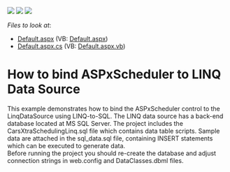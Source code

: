 <!-- default badges list -->
![](https://img.shields.io/endpoint?url=https://codecentral.devexpress.com/api/v1/VersionRange/128545737/15.2.4%2B)
[![](https://img.shields.io/badge/Open_in_DevExpress_Support_Center-FF7200?style=flat-square&logo=DevExpress&logoColor=white)](https://supportcenter.devexpress.com/ticket/details/E1888)
[![](https://img.shields.io/badge/📖_How_to_use_DevExpress_Examples-e9f6fc?style=flat-square)](https://docs.devexpress.com/GeneralInformation/403183)
<!-- default badges end -->
<!-- default file list -->
*Files to look at*:

* [Default.aspx](./CS/WebSite/Default.aspx) (VB: [Default.aspx](./VB/WebSite/Default.aspx))
* [Default.aspx.cs](./CS/WebSite/Default.aspx.cs) (VB: [Default.aspx.vb](./VB/WebSite/Default.aspx.vb))
<!-- default file list end -->
# How to bind ASPxScheduler to LINQ Data Source


<p>This example demonstrates how to bind the ASPxScheduler control to the LinqDataSource using LINQ-to-SQL. The LINQ data source has a back-end database located at MS SQL Server. The project includes the CarsXtraSchedulingLinq.sql file which contains data table scripts. Sample data are attached in the sql_data.sql file, containing INSERT statements which can be executed to generate data.<br />
Before running the project you should re-create the database and adjust connection strings in web.config and DataClasses.dbml files.</p>

<br/>


